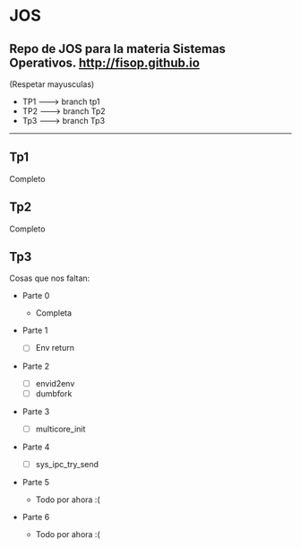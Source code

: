 # JOS
Repo de JOS para la materia Sistemas Operativos.
http://fisop.github.io
--------
(Respetar mayusculas)

- TP1 ---> branch tp1
- TP2 ---> branch Tp2 
- Tp3 ---> branch Tp3

--------
## Tp1

Completo

## Tp2

Completo

## Tp3

Cosas que nos faltan:

- Parte 0
  - Completa

- Parte 1
  - [ ] Env return
 
- Parte 2
  - [ ] envid2env
  - [ ] dumbfork
  
- Parte 3
  - [ ] multicore_init
  
- Parte 4
  - [ ] sys_ipc_try_send
  
- Parte 5
  - Todo por ahora :(
  
- Parte 6
  - Todo por ahora :(
